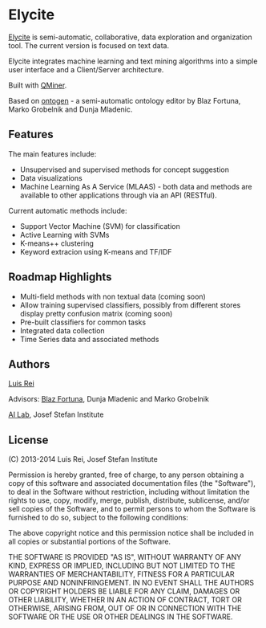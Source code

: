 # Elycite

[Elycite](http://lrei.github.io/elycite/) is  semi-automatic, collaborative, 
data exploration and organization tool.
The current version is focused on text data.

Elycite integrates machine learning and text mining algorithms into a
simple user interface and a Client/Server architecture.

Built with [QMiner](http://qminer.ijs.si).

Based on [ontogen](http://ontogen.ijs.si) - a semi-automatic ontology editor by
Blaz Fortuna, Marko Grobelnik and Dunja Mladenic.

## Features

The main features include:

* Unsupervised and supervised methods for concept suggestion
* Data visualizations
* Machine Learning As A Service (MLAAS) - both data and methods are available 
  to other applications through via an API (RESTful).


Current automatic methods include:
    
* Support Vector Machine (SVM) for classification
* Active Learning with SVMs
* K-means++ clustering
* Keyword extracion using K-means and TF/IDF


## Roadmap Highlights

* Multi-field methods with non textual data (coming soon)
* Allow training supervised classifiers, possibly from different stores
  display pretty confusion matrix (coming soon)
* Pre-built classifiers for common tasks
* Integrated data collection
* Time Series data and associated methods

## Authors
[Luis Rei](http://luisrei.com)

Advisors: [Blaz Fortuna](http://blazfortuna.com), Dunja Mladenic and 
Marko Grobelnik

[AI Lab](http://ailab.ijs.si), Josef Stefan Institute


## License
(C) 2013-2014 Luis Rei, Josef Stefan Institute


Permission is hereby granted, free of charge, to any person obtaining a copy
of this software and associated documentation files (the "Software"), to deal
in the Software without restriction, including without limitation the rights
to use, copy, modify, merge, publish, distribute, sublicense, and/or sell
copies of the Software, and to permit persons to whom the Software is
furnished to do so, subject to the following conditions:

The above copyright notice and this permission notice shall be included in
all copies or substantial portions of the Software.

THE SOFTWARE IS PROVIDED "AS IS", WITHOUT WARRANTY OF ANY KIND, EXPRESS OR
IMPLIED, INCLUDING BUT NOT LIMITED TO THE WARRANTIES OF MERCHANTABILITY,
FITNESS FOR A PARTICULAR PURPOSE AND NONINFRINGEMENT. IN NO EVENT SHALL THE
AUTHORS OR COPYRIGHT HOLDERS BE LIABLE FOR ANY CLAIM, DAMAGES OR OTHER
LIABILITY, WHETHER IN AN ACTION OF CONTRACT, TORT OR OTHERWISE, ARISING FROM,
OUT OF OR IN CONNECTION WITH THE SOFTWARE OR THE USE OR OTHER DEALINGS IN
THE SOFTWARE.
